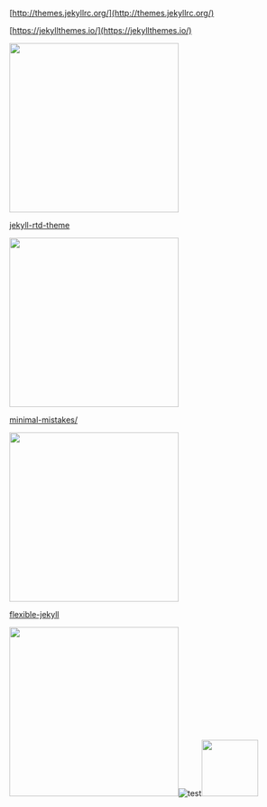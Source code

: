 [http://themes.jekyllrc.org/](http://themes.jekyllrc.org/)

[https://jekyllthemes.io/](https://jekyllthemes.io/)

<img src="http://themes.jekyllrc.org/thumbnails/jekyll-rtd-theme.png" width="300">  

[jekyll-rtd-theme](http://themes.jekyllrc.org/jekyll-rtd-theme/)

<img src="http://themes.jekyllrc.org/thumbnails/minimal-mistakes.jpg" width="300">  

[minimal-mistakes/](http://themes.jekyllrc.org/minimal-mistakes/)


<img src="https://jekyllthemes.io/images/themes/thumbs/flexible-jekyll-theme.jpg?_cchid=513395aad6f2b5fd65e34ee73c4fa8e2" width="300">  

[flexible-jekyll](https://jekyllthemes.io/theme/flexible-jekyll)



<img src="aaaaa" width="300">![test](https://github.com/favicon.ico)<img src="https://github.com/favicon.ico" width="100">

